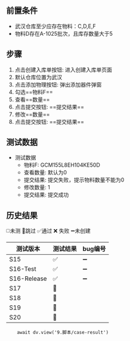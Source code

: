 
## 前置条件

- 武汉仓库至少应存在物料：C,D,E,F
- 物料D存在A-1025批次，且库存数量大于5

## 步骤

1. 点击创建入库单按钮: 进入创建入库单页面
2. 默认仓库位置为武汉
3. 点击添加物理按钮: 弹出添加器件弹窗
4. 勾选==物料F== 
5. 查看==数量== 
6. 点击提交按钮: ==提交结果== 
7. 修改==数量== 
8. 点击提交按钮: ==提交结果== 

## 测试数据

- 测试数据
	- 物料F: GCM155L8EH104KE50D
	- 查看数量: 默认为0
	- 提交结果: 提交失败，提示物料数量不能为0
	- 修改数量: 1
	- 提交结果: 提交成功

## 历史结果
 ◻️未测    🚫跳过     ✅通过    ❌ 失败     ➖未创建
 
| 测试版本 | 测试结果 | bug编号 |
| ---- | ---- | ---- |
| S15 | ✅ | ➖ |
| S16-Test | ✅ | ➖ |
| S16-Release | ✅ | ➖ |
| S17 | 🚫 |  |
| S18 | 🚫 |  |
| S19 | 🚫 |  |
| S20 | 🚫 |  |

```dataviewjs
    await dv.view('9.脚本/case-result')
```


